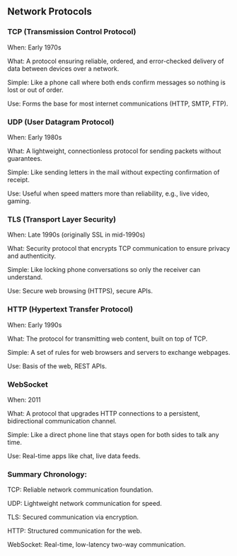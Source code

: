 ## Network Protocols

### TCP (Transmission Control Protocol)

When: Early 1970s

What: A protocol ensuring reliable, ordered, and error-checked delivery of data between devices over a network.

Simple: Like a phone call where both ends confirm messages so nothing is lost or out of order.

Use: Forms the base for most internet communications (HTTP, SMTP, FTP).

### UDP (User Datagram Protocol)

When: Early 1980s

What: A lightweight, connectionless protocol for sending packets without guarantees.

Simple: Like sending letters in the mail without expecting confirmation of receipt.

Use: Useful when speed matters more than reliability, e.g., live video, gaming.

### TLS (Transport Layer Security)

When: Late 1990s (originally SSL in mid-1990s)

What: Security protocol that encrypts TCP communication to ensure privacy and authenticity.

Simple: Like locking phone conversations so only the receiver can understand.

Use: Secure web browsing (HTTPS), secure APIs.

### HTTP (Hypertext Transfer Protocol)

When: Early 1990s

What: The protocol for transmitting web content, built on top of TCP.

Simple: A set of rules for web browsers and servers to exchange webpages.

Use: Basis of the web, REST APIs.

### WebSocket

When: 2011

What: A protocol that upgrades HTTP connections to a persistent, bidirectional communication channel.

Simple: Like a direct phone line that stays open for both sides to talk any time.

Use: Real-time apps like chat, live data feeds.

### Summary Chronology:

TCP: Reliable network communication foundation.

UDP: Lightweight network communication for speed.

TLS: Secured communication via encryption.

HTTP: Structured communication for the web.

WebSocket: Real-time, low-latency two-way communication.
